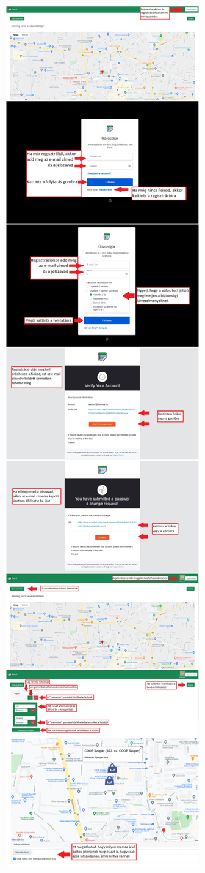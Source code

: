 <img src="/Documentation/img/fecni_01.png">
<img src="/Documentation/img/fecni_02.png">
<img src="/Documentation/img/fecni_03.png">
<img src="/Documentation/img/fecni_04.png">
<img src="/Documentation/img/fecni_05.png">
<img src="/Documentation/img/fecni_06.png">
<img src="/Documentation/img/fecni_07.png">
<img src="/Documentation/img/fecni_08.png">
